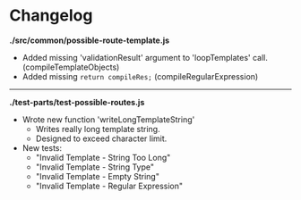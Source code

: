 # Changelog

**./src/common/possible-route-template.js**
* Added missing 'validationResult' argument to 'loopTemplates' call. (compileTemplateObjects)
* Added missing `return compileRes;` (compileRegularExpression)

---

**./test-parts/test-possible-routes.js**
* Wrote new function 'writeLongTemplateString'
	* Writes really long template string.
	* Designed to exceed character limit.
* New tests:
	* "Invalid Template - String Too Long"
	* "Invalid Template - String Type"
	* "Invalid Template - Empty String"
	* "Invalid Template - Regular Expression"
